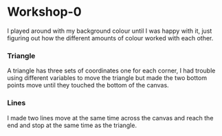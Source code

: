 # Workshop-0

I played around with my background colour until I was happy with it, just figuring out how the different amounts of colour worked with each other. 

### Triangle
A triangle has three sets of coordinates one for each corner, 
I had trouble using different variables to move the triangle but made the two bottom points move until they touched the bottom of the canvas.

### Lines
I made two lines move at the same time across the canvas and reach the end and stop at the same time as the triangle.

